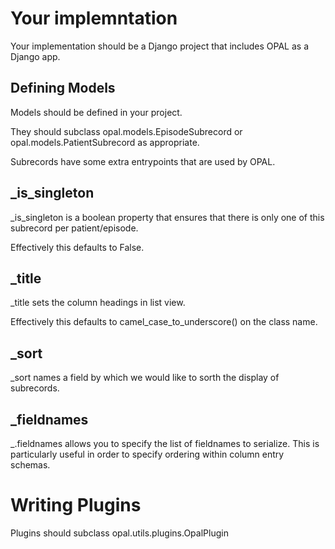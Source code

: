 Your implemntation
==================

Your implementation should be a Django project that includes OPAL as a Django app.


Defining Models
---------------

Models should be defined in your project.

They should subclass opal.models.EpisodeSubrecord or opal.models.PatientSubrecord as appropriate.

Subrecords have some extra entrypoints that are used by OPAL.

_is_singleton
-------------

_is_singleton is a boolean property that ensures that there is only one of this subrecord per patient/episode.

Effectively this defaults to False.

_title
------

_title sets the column headings in list view.

Effectively this defaults to camel_case_to_underscore() on the class name.

_sort
-----

_sort names a field by which we would like to sorth the display of subrecords.

_fieldnames
-----------

_.fieldnames allows you to specify the list of fieldnames to serialize. This is particularly useful in order to specify ordering within column entry schemas.

Writing Plugins
===============

Plugins should subclass opal.utils.plugins.OpalPlugin